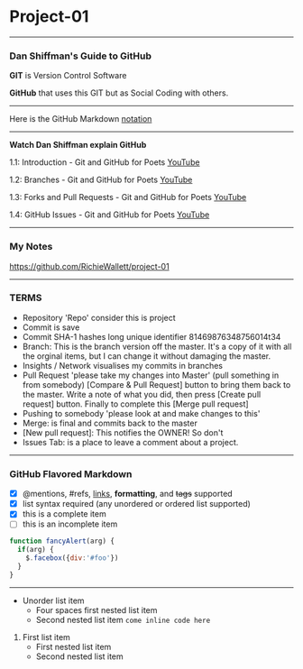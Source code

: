 # Project-01

---

### Dan Shiffman's Guide to GitHub

**GIT** is Version Control Software

**GitHub** that uses this GIT but as Social Coding with others.

---

Here is the GitHub Markdown [notation](https://help.github.com/en/articles/basic-writing-and-formatting-syntax)

---

**Watch Dan Shiffman explain GitHub**

1.1: Introduction - Git and GitHub for Poets [YouTube](t.ly/qNx3J)

1.2: Branches - Git and GitHub for Poets [YouTube](t.ly/qNx3J)

1.3: Forks and Pull Requests - Git and GitHub for Poets [YouTube](t.ly/PBvz8)

1.4: GitHub Issues - Git and GitHub for Poets [YouTube](t.ly/65Rrx)

---

### My Notes
https://github.com/RichieWallett/project-01

---

### TERMS

* Repository 'Repo' consider this is project
* Commit is save
* Commit SHA-1 hashes long unique identifier 81469876348756014t34
* Branch: This is the branch version off the master. It's a copy of it with all the orginal items, but I can change it without damaging the master.
* Insights / Network visualises my commits in branches
* Pull Request 'please take my changes into Master' (pull something in from somebody) [Compare & Pull Request] button to bring them back to the master. Write a note of what you did, then press [Create pull request] button. Finally to complete this [Merge pull request]
* Pushing to somebody 'please look at and make changes to this'
* Merge: is final and commits back to the master
* [New pull request]: This notifies the OWNER! So don't
* Issues Tab: is a place to leave a comment about a project.

---

### GitHub Flavored Markdown

- [x] @mentions, #refs, [links](), **formatting**, and <del>tags</del> supported
- [x] list syntax required (any unordered or ordered list supported)
- [x] this is a complete item
- [ ] this is an incomplete item

```javascript
function fancyAlert(arg) {
  if(arg) {
    $.facebox({div:'#foo'})
  }
}
```
---

* Unorder list item
    - Four spaces first nested list item
    - Second nested list item `come inline code here`

1. First list item
    - First nested list item
    - Second nested list item

